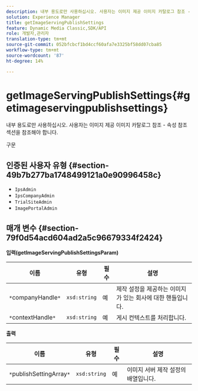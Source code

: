 ```yaml
---
description: 내부 용도로만 사용하십시오. 사용자는 이미지 제공 이미지 카탈로그 참조 - 속성 참조 섹션을 참조해야 합니다.
solution: Experience Manager
title: getImageServingPublishSettings
feature: Dynamic Media Classic,SDK/API
role: 개발자,관리자
translation-type: tm+mt
source-git-commit: 052bfcbcf1bd4ccf60afa7e3325bf58dd07cba85
workflow-type: tm+mt
source-wordcount: '87'
ht-degree: 14%

---
```



# getImageServingPublishSettings{#getimageservingpublishsettings}

내부 용도로만 사용하십시오. 사용자는 이미지 제공 이미지 카탈로그 참조 - 속성 참조 섹션을 참조해야 합니다.

구문

## 인증된 사용자 유형 {#section-49b7b277ba1748499121a0e90996458c}

* `IpsAdmin`
* `IpsCompanyAdmin`
* `TrialSiteAdmin`
* `ImagePortalAdmin`

## 매개 변수 {#section-79f0d54acd604ad2a5c96679334f2424}

**입력(getImageServingPublishSettingsParam)**

| 이름 | 유형 | 필수 | 설명 |
|---|---|---|---|
| `*`companyHandle`*` | `xsd:string` | 예 | 제작 설정을 제공하는 이미지가 있는 회사에 대한 핸들입니다. |
| `*`contextHandle`*` | `xsd:string` | 예 | 게시 컨텍스트를 처리합니다. |

**출력**

| 이름 | 유형 | 필수 | 설명 |
|---|---|---|---|
| `*`publishSettingArray`*` | `xsd:string` | 예 | 이미지 서버 제작 설정의 배열입니다. |

